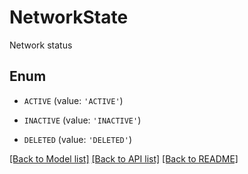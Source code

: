 # NetworkState

Network status

## Enum

* `ACTIVE` (value: `'ACTIVE'`)

* `INACTIVE` (value: `'INACTIVE'`)

* `DELETED` (value: `'DELETED'`)

[[Back to Model list]](../README.md#documentation-for-models) [[Back to API list]](../README.md#documentation-for-api-endpoints) [[Back to README]](../README.md)


